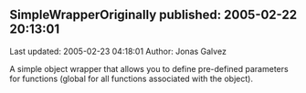 ## SimpleWrapperOriginally published: 2005-02-22 20:13:01 
Last updated: 2005-02-23 04:18:01 
Author: Jonas Galvez 
 
A simple object wrapper that allows you to define pre-defined parameters for functions (global for all functions associated with the object).